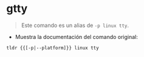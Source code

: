 # gtty

> Este comando es un alias de `-p linux tty`.

- Muestra la documentación del comando original:

`tldr {{[-p|--platform]}} linux tty`
